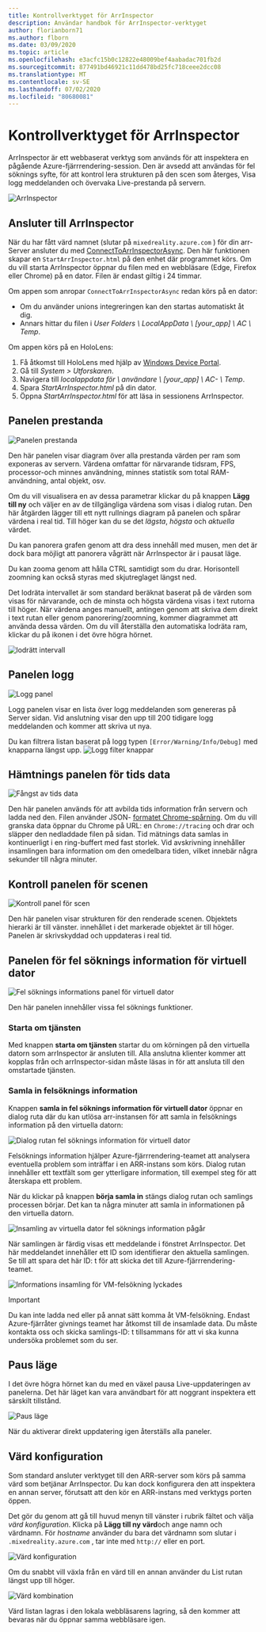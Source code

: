 ```yaml
---
title: Kontrollverktyget för ArrInspector
description: Användar handbok för ArrInspector-verktyget
author: florianborn71
ms.author: flborn
ms.date: 03/09/2020
ms.topic: article
ms.openlocfilehash: e3acfc15b0c12822e48009bef4aabadac701fb2d
ms.sourcegitcommit: 877491bd46921c11dd478bd25fc718ceee2dcc08
ms.translationtype: MT
ms.contentlocale: sv-SE
ms.lasthandoff: 07/02/2020
ms.locfileid: "80680081"
---
```

# <a name="the-arrinspector-inspection-tool"></a>Kontrollverktyget för ArrInspector

ArrInspector är ett webbaserat verktyg som används för att inspektera en pågående Azure-fjärrrendering-session. Den är avsedd att användas för fel söknings syfte, för att kontrol lera strukturen på den scen som återges, Visa logg meddelanden och övervaka Live-prestanda på servern.

![ArrInspector](./media/arr-inspector.png)

## <a name="connecting-to-the-arrinspector"></a>Ansluter till ArrInspector

När du har fått värd namnet (slutar på `mixedreality.azure.com` ) för din arr-Server ansluter du med [ConnectToArrInspectorAsync](../../how-tos/frontend-apis.md#connect-to-arr-inspector). Den här funktionen skapar en `StartArrInspector.html` på den enhet där programmet körs. Om du vill starta ArrInspector öppnar du filen med en webbläsare (Edge, Firefox eller Chrome) på en dator. Filen är endast giltig i 24 timmar.

Om appen som anropar `ConnectToArrInspectorAsync` redan körs på en dator:

* Om du använder unions integreringen kan den startas automatiskt åt dig.
* Annars hittar du filen i *User Folders \\ LocalAppData \\ [your_app] \\ AC \\ Temp*.

Om appen körs på en HoloLens:

1. Få åtkomst till HoloLens med hjälp av [Windows Device Portal](https://docs.microsoft.com/windows/mixed-reality/using-the-windows-device-portal).
1. Gå till *System > Utforskaren*.
1. Navigera till *localappdata för \\ användare \\ [your_app] \\ AC- \\ Temp*.
1. Spara *StartArrInspector.html* på din dator.
1. Öppna *StartArrInspector.html* för att läsa in sessionens ArrInspector.

## <a name="the-performance-panel"></a>Panelen prestanda

![Panelen prestanda](./media/performance-panel.png)

Den här panelen visar diagram över alla prestanda värden per ram som exponeras av servern. Värdena omfattar för närvarande tidsram, FPS, processor-och minnes användning, minnes statistik som total RAM-användning, antal objekt, osv.

Om du vill visualisera en av dessa parametrar klickar du på knappen **Lägg till ny** och väljer en av de tillgängliga värdena som visas i dialog rutan. Den här åtgärden lägger till ett nytt rullnings diagram på panelen och spårar värdena i real tid. Till höger kan du se det *lägsta*, *högsta* och *aktuella* värdet.

Du kan panorera grafen genom att dra dess innehåll med musen, men det är dock bara möjligt att panorera vågrätt när ArrInspector är i pausat läge.

Du kan zooma genom att hålla CTRL samtidigt som du drar. Horisontell zoomning kan också styras med skjutreglaget längst ned.

Det lodräta intervallet är som standard beräknat baserat på de värden som visas för närvarande, och de minsta och högsta värdena visas i text rutorna till höger. När värdena anges manuellt, antingen genom att skriva dem direkt i text rutan eller genom panorering/zoomning, kommer diagrammet att använda dessa värden. Om du vill återställa den automatiska lodräta ram, klickar du på ikonen i det övre högra hörnet.

![lodrätt intervall](./media/vertical-range.png)

## <a name="the-log-panel"></a>Panelen logg

![Logg panel](./media/log-panel.png)

Logg panelen visar en lista över logg meddelanden som genereras på Server sidan. Vid anslutning visar den upp till 200 tidigare logg meddelanden och kommer att skriva ut nya.

Du kan filtrera listan baserat på logg typen `[Error/Warning/Info/Debug]` med knapparna längst upp.
![Logg filter knappar](./media/log-filter.png)

## <a name="the-timing-data-capture-panel"></a>Hämtnings panelen för tids data

![Fångst av tids data](./media/timing-data-capture.png)

Den här panelen används för att avbilda tids information från servern och ladda ned den. Filen använder JSON- [formatet Chrome-spårning](https://docs.google.com/document/d/1CvAClvFfyA5R-PhYUmn5OOQtYMH4h6I0nSsKchNAySU/edit). Om du vill granska data öppnar du Chrome på URL: en `Chrome://tracing` och drar och släpper den nedladdade filen på sidan. Tid mätnings data samlas in kontinuerligt i en ring-buffert med fast storlek. Vid avskrivning innehåller insamlingen bara information om den omedelbara tiden, vilket innebär några sekunder till några minuter.

## <a name="the-scene-inspection-panel"></a>Kontroll panelen för scenen

![Kontroll panel för scen](./media/scene-inspection-panel.png)

Den här panelen visar strukturen för den renderade scenen. Objektets hierarki är till vänster. innehållet i det markerade objektet är till höger. Panelen är skrivskyddad och uppdateras i real tid.

## <a name="the-vm-debug-information-panel"></a>Panelen för fel söknings information för virtuell dator

![Fel söknings informations panel för virtuell dator](./media/state-debugger-panel.png)

Den här panelen innehåller vissa fel söknings funktioner.

### <a name="restart-service"></a>Starta om tjänsten

Med knappen **starta om tjänsten** startar du om körningen på den virtuella datorn som arrInspector är ansluten till. Alla anslutna klienter kommer att kopplas från och arrInspector-sidan måste läsas in för att ansluta till den omstartade tjänsten.

### <a name="collect-debug-information"></a>Samla in felsöknings information

Knappen **samla in fel söknings information för virtuell dator** öppnar en dialog ruta där du kan utlösa arr-instansen för att samla in felsöknings information på den virtuella datorn:

![Dialog rutan fel söknings information för virtuell dator](./media/state-debugger-dialog.png)

Felsöknings information hjälper Azure-fjärrrendering-teamet att analysera eventuella problem som inträffar i en ARR-instans som körs. Dialog rutan innehåller ett textfält som ger ytterligare information, till exempel steg för att återskapa ett problem.

När du klickar på knappen **börja samla in** stängs dialog rutan och samlings processen börjar. Det kan ta några minuter att samla in informationen på den virtuella datorn.

![Insamling av virtuella dator fel söknings information pågår](./media/state-debugger-panel-in-progress.png)

När samlingen är färdig visas ett meddelande i fönstret ArrInspector. Det här meddelandet innehåller ett ID som identifierar den aktuella samlingen. Se till att spara det här ID: t för att skicka det till Azure-fjärrrendering-teamet.

![Informations insamling för VM-felsökning lyckades](./media/state-debugger-snackbar-success.png)

> [!IMPORTANT]
> Du kan inte ladda ned eller på annat sätt komma åt VM-felsökning. Endast Azure-fjärråter givnings teamet har åtkomst till de insamlade data. Du måste kontakta oss och skicka samlings-ID: t tillsammans för att vi ska kunna undersöka problemet som du ser.

## <a name="pause-mode"></a>Paus läge

I det övre högra hörnet kan du med en växel pausa Live-uppdateringen av panelerna. Det här läget kan vara användbart för att noggrant inspektera ett särskilt tillstånd.

![Paus läge](./media/pause-mode.png)

När du aktiverar direkt uppdatering igen återställs alla paneler.

## <a name="host-configuration"></a>Värd konfiguration

Som standard ansluter verktyget till den ARR-server som körs på samma värd som betjänar ArrInspector. Du kan dock konfigurera den att inspektera en annan server, förutsatt att den kör en ARR-instans med verktygs porten öppen.

Det gör du genom att gå till huvud menyn till vänster i rubrik fältet och välja *värd konfiguration*. Klicka på **Lägg till ny värd**och ange namn och värdnamn. För *hostname* använder du bara det värdnamn som slutar i `.mixedreality.azure.com` , tar inte med `http://` eller en port.

![Värd konfiguration](./media/host-configuration.png)

Om du snabbt vill växla från en värd till en annan använder du List rutan längst upp till höger.

![Värd kombination](./media/host-switch-combo.png)

Värd listan lagras i den lokala webbläsarens lagring, så den kommer att bevaras när du öppnar samma webbläsare igen.
